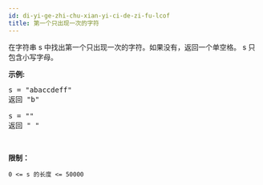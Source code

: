 ```yaml
---
id: di-yi-ge-zhi-chu-xian-yi-ci-de-zi-fu-lcof
title: 第一个只出现一次的字符
---
```

在字符串 s 中找出第一个只出现一次的字符。如果没有，返回一个单空格。 s 只包含小写字母。

**示例:**


<pre>s = &#34;abaccdeff&#34;<br/>返回 &#34;b&#34;<br/><br/>s = &#34;&#34; <br/>返回 &#34; &#34;<br/></pre>

 

**限制：**

<code>0 &lt;= s 的长度 &lt;= 50000</code>
